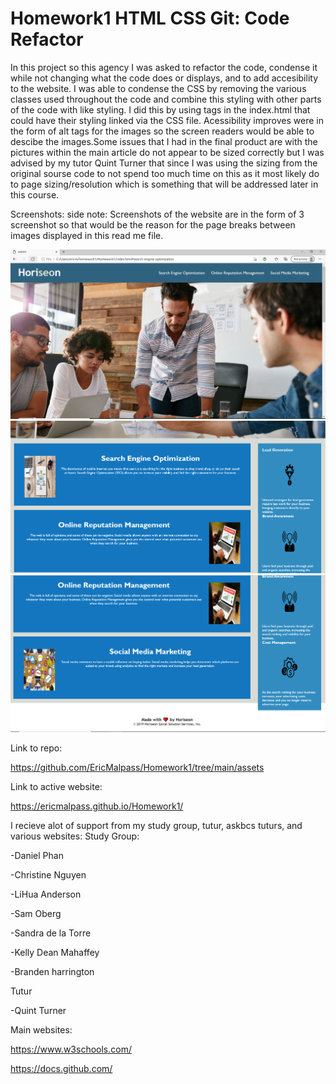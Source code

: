 # Homework1 HTML CSS Git: Code Refactor

In this project so this agency I was asked to refactor the code, condense it while not changing what the code does or displays, and to add accesibility to the website. I was able to condense the CSS by removing the various classes used throughout the code and combine this styling with other parts of the code with like styling. I did this by using tags in the index.html that could have their styling linked via the CSS file. Acessibility improves were in the form of alt tags for the images so the screen readers would be able to descibe the images.Some issues that I had in the final product are with the pictures within the main article do not appear to be sized correctly but I was advised by my tutor Quint Turner that since I was using the sizing from the original sourse code to not spend too much time on this as it most likely do to page sizing/resolution which is something that will be addressed later in this course.

Screenshots:
side note: Screenshots of the website are in the form of 3 screenshot so that would be the reason for the page breaks between images displayed in this read me file.

![Screenshots](assets/screenshot1.PNG)
![Screenshots](assets/screeenshot2.PNG)
![Screenshots](assets/screenshot3.PNG)

Link to repo:

https://github.com/EricMalpass/Homework1/tree/main/assets

Link to active website:

https://ericmalpass.github.io/Homework1/


I recieve alot of support from my study group, tutur, askbcs tuturs, and various websites:
Study Group:

-Daniel Phan

-Christine Nguyen

-LiHua Anderson

-Sam Oberg

-Sandra de la Torre

-Kelly Dean Mahaffey

-Branden harrington


Tutur 

-Quint Turner

Main websites:

https://www.w3schools.com/

https://docs.github.com/
